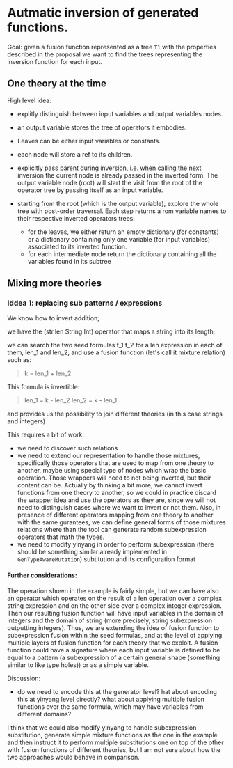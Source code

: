 # Autmatic inversion of generated functions.

Goal: given a fusion function represented as a tree `T1` with the properties described in the proposal we want to find the trees representing the inversion function for each input.

## One theory at the time

High level idea:
* explitly distinguish between input variables and output variables nodes.
* an output variable stores the tree of operators it embodies.
* Leaves can be either input variables or constants.
* each node will store a ref to its children.
* explicitly pass parent during inversion, i.e. when calling the next inversion the current node is already passed in the inverted form. The output variable node (root) will start the visit from the root of the operator tree by passing itself as an input variable.
* starting from the root (which is the output variable), explore the whole tree with post-order traversal. Each step returns a rom variable names to their respective inverted operators trees:

    * for the leaves, we either return an empty dictionary (for constants) or a dictionary containing only one variable (for input variables) associated to its inverted function.
    * for each intermediate node return the dictionary containing all the variables found in its subtree


## Mixing more theories

### Iddea 1: replacing sub patterns / expressions

 We know how to invert addition;
 
 we have the (str.len String Int) operator that maps a string into its length;
 
 we can search the two seed formulas f_1 f_2 for a len expression in each of them, len_1 and len_2, and use a fusion function (let's call it mixture relation) such as:

> k = len_1 + len_2  

This formula is invertible:

> len_1 = k - len_2
> len_2 = k - len_1

and provides us the possibility to join different theories (in this case strings and integers)

This requires a bit of work: 
* we need to discover such relations
* we need to extend our representation to handle those mixtures, specifically those operators that are used to map from one theory to another, maybe using special type of nodes which wrap the basic operation. 
Those wrappers will need to not being inverted, but their content can be. Actually by thinking a bit more, we cannot invert functions from one theory to another, so we could in practice discard the wrapper idea and use the operators as they are, since we will not need to distinguish cases where we want to invert or not them. 
Also, in presence of different operators mapping from one theory to another with the same gurantees, we can define general forms of those mixtures relations where than the tool can generate random subexpression operators that math the types.
* we need to modify yinyang in order to perform subexpression (there should be something similar already implemented in `GenTypeAwareMutation`) subtitution and its configuration format

#### Further considerations:
The operation shown in the example is fairly simple, but we can have also an operator which operates on the result of a len operation over a complex string expression and on the other side over a complex integer expression. Then our resulting fusion function will have input variables in the domain of integers and the domain of string (more precisely, string subexpression outputting integers). Thus, we are extending the idea of fusion function to subexpression fusion within the seed formulas, and at the level of applying multiple layers of fusion function for each theory that we exploit. A fusion function could have a signature where each input variable is defined to be equal to a pattern (a subexpression of a certain general shape (something similar to like type holes)) or as a simple variable.

Discussion:
* do we need to encode this at the generator level? hat about encoding this at yinyang level directly? what about applying multiple fusion functions over the same formula, which may have variables from different domains?

I think that we could also modify yinyang to handle subexpression substitution, generate simple mixture functions as the one in the example and then instruct it to perform multiple substitutions one on top of the other with fusion functions of different theories, but I am not sure about how the two approaches would behave in comparison.


